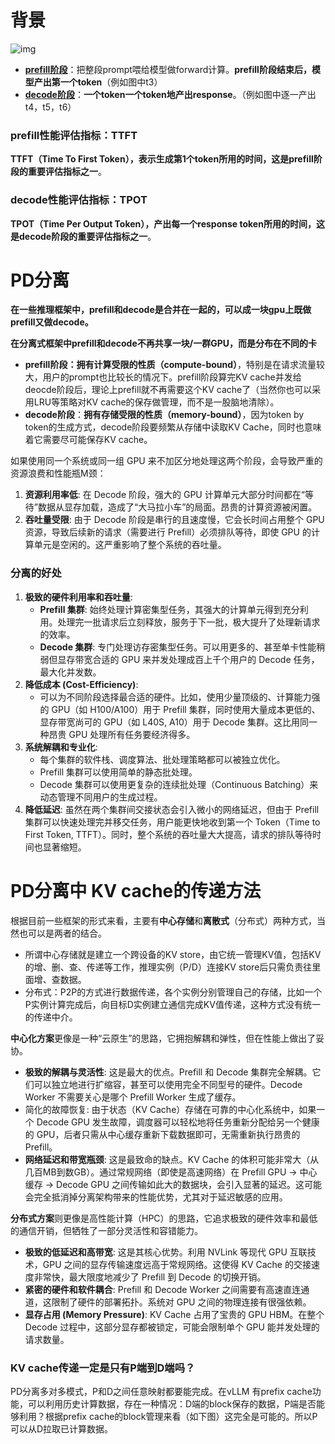 # 背景

![img](https://pic2.zhimg.com/v2-2d81599663c241174050a31f3959582d_1440w.jpg)

- **[prefill阶段](https://zhida.zhihu.com/search?content_id=245189307&content_type=Article&match_order=1&q=prefill阶段&zhida_source=entity)**：把整段prompt喂给模型做forward计算。**prefill阶段结束后，模型产出第一个token**（例如图中t3）
- **[decode阶段](https://zhida.zhihu.com/search?content_id=245189307&content_type=Article&match_order=1&q=decode阶段&zhida_source=entity)**：**一个token一个token地产出response**。（例如图中逐一产出t4，t5，t6）



### prefill性能评估指标：TTFT

**TTFT（Time To First Token），表示生成第1个token所用的时间，这是prefill阶段的重要评估指标之一**。

### decode性能评估指标：TPOT

**TPOT（Time Per Output Token），产出每一个response token所用的时间，这是decode阶段的重要评估指标之一**。



# PD分离

**在一些推理框架中，prefill和decode是合并在一起的，可以成一块gpu上既做prefill又做decode。**

**在分离式框架中prefill和decode不再共享一块/一群GPU，而是分布在不同的卡**

- **prefill阶段：拥有计算受限的性质（compute-bound）**，特别是在请求流量较大，用户的prompt也比较长的情况下。prefill阶段算完KV cache并发给deocde阶段后，理论上prefill就不再需要这个KV cache了（当然你也可以采用LRU等策略对KV cache的保存做管理，而不是一股脑地清除）。
- **decode阶段**：**拥有存储受限的性质（memory-bound）**，因为token by token的生成方式，decode阶段要频繁从存储中读取KV Cache，同时也意味着它需要尽可能保存KV cache。

如果使用同一个系统或同一组 GPU 来不加区分地处理这两个阶段，会导致严重的资源浪费和性能瓶M颈：

1. **资源利用率低**: 在 Decode 阶段，强大的 GPU 计算单元大部分时间都在“等待”数据从显存加载，造成了“大马拉小车”的局面。昂贵的计算资源被闲置。
2. **吞吐量受限**: 由于 Decode 阶段是串行的且速度慢，它会长时间占用整个 GPU 资源，导致后续新的请求（需要进行 Prefill）必须排队等待，即使 GPU 的计算单元是空闲的。这严重影响了整个系统的吞吐量。

### 分离的好处

1. **极致的硬件利用率和吞吐量**:
   - **Prefill 集群**: 始终处理计算密集型任务，其强大的计算单元得到充分利用。处理完一批请求后立刻释放，服务于下一批，极大提升了处理新请求的效率。
   - **Decode 集群**: 专门处理访存密集型任务。可以用更多的、甚至单卡性能稍弱但显存带宽合适的 GPU 来并发处理成百上千个用户的 Decode 任务，最大化并发数。
2. **降低成本 (Cost-Efficiency)**:
   - 可以为不同阶段选择最合适的硬件。比如，使用少量顶级的、计算能力强的 GPU（如 H100/A100）用于 Prefill 集群，同时使用大量成本更低的、显存带宽尚可的 GPU（如 L40S, A10）用于 Decode 集群。这比用同一种昂贵 GPU 处理所有任务要经济得多。
3. **系统解耦和专业化**:
   - 每个集群的软件栈、调度算法、批处理策略都可以被独立优化。
   - Prefill 集群可以使用简单的静态批处理。
   - Decode 集群可以使用更复杂的连续批处理（Continuous Batching）来动态管理不同用户的生成过程。
4. **降低延迟**: 虽然在两个集群间交接状态会引入微小的网络延迟，但由于 Prefill 集群可以快速处理完并移交任务，用户能更快地收到第一个 Token（Time to First Token, TTFT）。同时，整个系统的吞吐量大大提高，请求的排队等待时间也显著缩短。



# PD分离中 KV cache的传递方法

根据目前一些框架的形式来看，主要有**中心存储**和**离散式**（分布式）两种方式，当然也可以是两者的结合。

- 所谓中心存储就是建立一个跨设备的KV store，由它统一管理KV值，包括KV的增、删、查、传递等工作，推理实例（P/D）连接KV store后只需负责往里面增、查数据。
- 分布式：P2P的方式进行数据传递，各个实例分别管理自己的存储，比如一个P实例计算完成后，向目标D实例建立通信完成KV值传递，这种方式没有统一的传递中介。

**中心化方案**更像是一种“云原生”的思路，它拥抱解耦和弹性，但在性能上做出了妥协。

- **极致的解耦与灵活性**: 这是最大的优点。Prefill 和 Decode 集群完全解耦。它们可以独立地进行扩缩容，甚至可以使用完全不同型号的硬件。Decode Worker 不需要关心是哪个 Prefill Worker 生成了缓存。
- 简化的故障恢复: 由于状态（KV Cache）存储在可靠的中心化系统中，如果一个 Decode GPU 发生故障，调度器可以轻松地将任务重新分配给另一个健康的 GPU，后者只需从中心缓存重新下载数据即可，无需重新执行昂贵的 Prefill。
- **网络延迟和带宽瓶颈**: 这是最致命的缺点。KV Cache 的体积可能非常大（从几百MB到数GB）。通过常规网络（即使是高速网络）在 Prefill GPU -> 中心缓存 -> Decode GPU 之间传输如此大的数据块，会引入显著的延迟。这可能会完全抵消掉分离架构带来的性能优势，尤其对于延迟敏感的应用。

**分布式方案**则更像是高性能计算（HPC）的思路，它追求极致的硬件效率和最低的通信开销，但牺牲了一部分灵活性和容错能力。

- **极致的低延迟和高带宽**: 这是其核心优势。利用 NVLink 等现代 GPU 互联技术，GPU 之间的显存传输速度远高于常规网络。这使得 KV Cache 的交接速度非常快，最大限度地减少了 Prefill 到 Decode 的切换开销。
- **紧密的硬件和软件耦合**: Prefill 和 Decode Worker 之间需要有高速直连通道，这限制了硬件的部署拓扑。系统对 GPU 之间的物理连接有很强依赖。
- **显存占用 (Memory Pressure)**: KV Cache 占用了宝贵的 GPU HBM。在整个 Decode 过程中，这部分显存都被锁定，可能会限制单个 GPU 能并发处理的请求数量。

###  KV cache传递一定是只有P端到D端吗？

PD分离多对多模式，P和D之间任意映射都要能完成。在vLLM 有prefix cache功能，可以利用历史计算数据，存在一种情况：D端的block保存的数据，P端是否能够利用？根据prefix cache的block管理来看（如下图）这完全是可能的。所以P可以从D拉取已计算数据。

